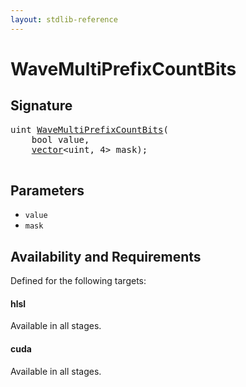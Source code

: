 ```yaml
---
layout: stdlib-reference
---
```


# WaveMultiPrefixCountBits

## Signature 

<pre>
<span class="code_keyword">uint</span> <a href="/stdlib-reference/global-decls/WaveMultiPrefixCountBits">WaveMultiPrefixCountBits</a>(
    <span class="code_keyword">bool</span> <span class='code_param'>value</span>,
    <a href="/stdlib-reference/types/vector/index" class="code_type">vector</a>&lt;<span class="code_keyword">uint</span>, 4&gt; <span class='code_param'>mask</span>);

</pre>

## Parameters

* `value`
* `mask`

## Availability and Requirements

Defined for the following targets:

#### hlsl
Available in all stages.

#### cuda
Available in all stages.



